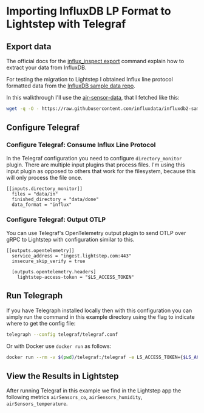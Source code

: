 # Importing InfluxDB LP Format to Lightstep with Telegraf

## Export data

The official docs for the [influx_inspect export](https://docs.influxdata.com/influxdb/v1.8/tools/influx_inspect/#export) command explain how to extract your data from InfluxDB. 

For testing the migration to Lightstep I obtained Influx line protocol formatted data from the [InfluxDB sample data repo](https://github.com/influxdata/influxdb2-sample-data). 

In this walkthrough I'll use the [air-sensor-data](https://github.com/influxdata/influxdb2-sample-data/tree/master/air-sensor-data), that I fetched like this:

```bash
wget -q -O - https://raw.githubusercontent.com/influxdata/influxdb2-sample-data/master/air-sensor-data/air-sensor-data.lp > data/in/air-sensor-data.lp
```

## Configure Telegraf

### Configure Telegraf: Consume Influx Line Protocol 

In the Telegraf configuration you need to configure `directory_monitor` plugin. There are multiple input plugins that process files. I'm using this input plugin as opposed to others that work for the filesystem, because this will only process the file once.

```
[[inputs.directory_monitor]]
  files = "data/in"
  finished_directory = "data/done"
  data_format = "influx"
```

### Configure Telegraf: Output OTLP

You can use Telegraf's OpenTelemetry output plugin to send OTLP over gRPC to Lightstep with configuration similar to this.

```
[[outputs.opentelemetry]]
  service_address = "ingest.lightstep.com:443"
  insecure_skip_verify = true

  [outputs.opentelemetry.headers]
    lightstep-access-token = "$LS_ACCESS_TOKEN"
```

## Run Telegraph

If you have Telegraph installed locally then with this configuration you can simply run the command in this example directory using the flag to indicate where to get the config file:

```bash
telegraph --config telegraf/telegraf.conf
```

Or with Docker use `docker run` as follows:

```bash
docker run --rm -v $(pwd)/telegraf:/telegraf -e LS_ACCESS_TOKEN={$LS_ACCESS_TOKEN} telegraf --config telegraf/telegraf.conf
```

## View the Results in Lightstep

After running Telegraf in this example we find in the Lightstep app the following metrics `airSensors_co`, `airSensors_humidity`, `airSensors_temperature`.

